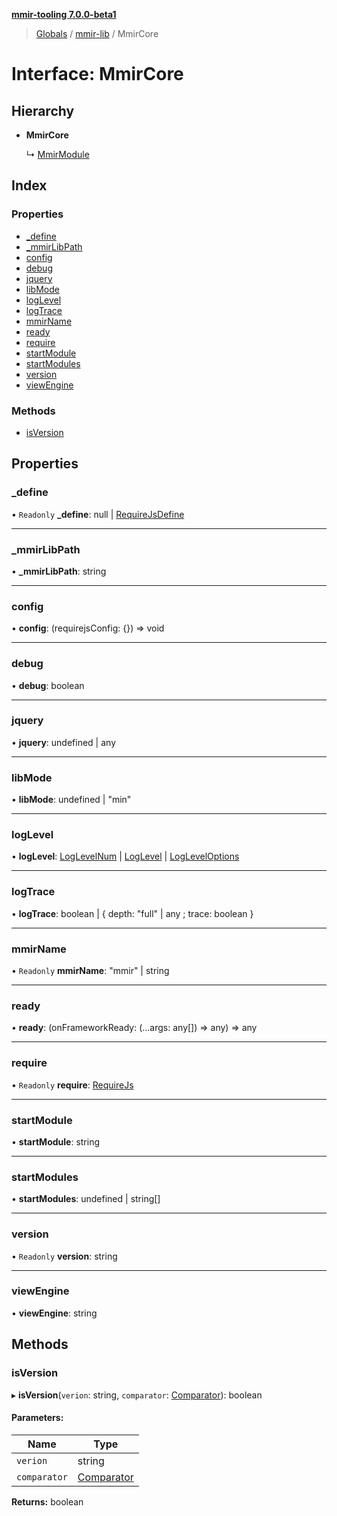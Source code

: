 **[mmir-tooling 7.0.0-beta1](../README.md)**

> [Globals](../README.md) / [mmir-lib](../modules/mmir_lib.md) / MmirCore

# Interface: MmirCore

## Hierarchy

* **MmirCore**

  ↳ [MmirModule](mmir_lib.mmirmodule.md)

## Index

### Properties

* [\_define](mmir_lib.mmircore.md#_define)
* [\_mmirLibPath](mmir_lib.mmircore.md#_mmirlibpath)
* [config](mmir_lib.mmircore.md#config)
* [debug](mmir_lib.mmircore.md#debug)
* [jquery](mmir_lib.mmircore.md#jquery)
* [libMode](mmir_lib.mmircore.md#libmode)
* [logLevel](mmir_lib.mmircore.md#loglevel)
* [logTrace](mmir_lib.mmircore.md#logtrace)
* [mmirName](mmir_lib.mmircore.md#mmirname)
* [ready](mmir_lib.mmircore.md#ready)
* [require](mmir_lib.mmircore.md#require)
* [startModule](mmir_lib.mmircore.md#startmodule)
* [startModules](mmir_lib.mmircore.md#startmodules)
* [version](mmir_lib.mmircore.md#version)
* [viewEngine](mmir_lib.mmircore.md#viewengine)

### Methods

* [isVersion](mmir_lib.mmircore.md#isversion)

## Properties

### \_define

• `Readonly` **\_define**: null \| [RequireJsDefine](mmir_lib.requirejsdefine.md)

___

### \_mmirLibPath

•  **\_mmirLibPath**: string

___

### config

•  **config**: (requirejsConfig: {}) => void

___

### debug

•  **debug**: boolean

___

### jquery

•  **jquery**: undefined \| any

___

### libMode

•  **libMode**: undefined \| \"min\"

___

### logLevel

•  **logLevel**: [LogLevelNum](../modules/mmir_lib.md#loglevelnum) \| [LogLevel](../modules/mmir_lib.md#loglevel) \| [LogLevelOptions](mmir_lib.logleveloptions.md)

___

### logTrace

•  **logTrace**: boolean \| { depth: \"full\" \| any ; trace: boolean  }

___

### mmirName

• `Readonly` **mmirName**: \"mmir\" \| string

___

### ready

•  **ready**: (onFrameworkReady: (...args: any[]) => any) => any

___

### require

• `Readonly` **require**: [RequireJs](mmir_lib.requirejs.md)

___

### startModule

•  **startModule**: string

___

### startModules

•  **startModules**: undefined \| string[]

___

### version

• `Readonly` **version**: string

___

### viewEngine

•  **viewEngine**: string

## Methods

### isVersion

▸ **isVersion**(`verion`: string, `comparator`: [Comparator](../modules/mmir_lib.md#comparator)): boolean

#### Parameters:

Name | Type |
------ | ------ |
`verion` | string |
`comparator` | [Comparator](../modules/mmir_lib.md#comparator) |

**Returns:** boolean
